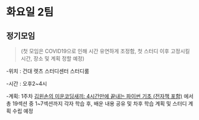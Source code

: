 # 화요일 2팀
## 정기모임
 > (첫 모임은 COVID19으로 인해 시간 유연하게 조정함, 첫 스터디 이후 고정시킬 시간, 장소 및 계획 정할 예정)

 -위치 : 건대 렛츠 스터디센터 스터디룸

 -시간 : 오후2~4시

 -계획:
 1주차
[ 김왼손의 미운코딩새끼: 4시간만에 끝내는 파이썬 기초 (전자책 포함)]( https://www.inflearn.com/course/%ED%8C%8C%EC%9D%B4%EC%8D%AC-%EA%B8%B0%EC%B4%88-%EA%B0%95%EC%A2%8C#description)
 에서 총 19섹션 중 1~7섹션까지 각자 학습 후, 배운 내용 공유 및 차후 학습 계획 및 스터디 계획 수립 예정
